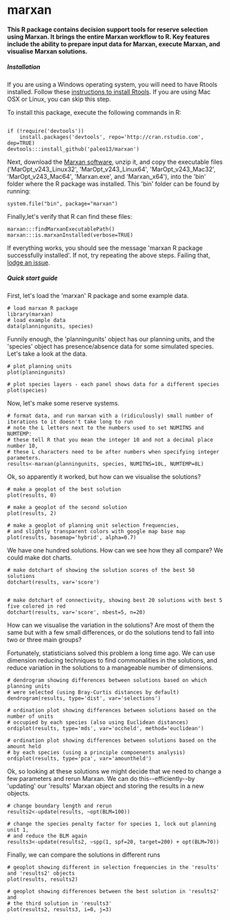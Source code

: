marxan
============

#### This R package contains decision support tools for reserve selection using Marxan. It brings the entire Marxan workflow to R. Key features include the ability to prepare input data for Marxan, execute Marxan, and visualise Marxan solutions.

##### Installation

If you are using a Windows operating system, you will need to have Rtools installed. Follow these [instructions to install Rtools](https://github.com/stan-dev/rstan/wiki/Install-Rtools-for-Windows). If you are using Mac OSX or Linux, you can skip this step. 

To install this package, execute the following commands in R:

```

if (!require('devtools'))
	install.packages('devtools', repo='http://cran.rstudio.com', dep=TRUE)
devtools:::install_github('paleo13/marxan')

```

Next, download the [Marxan software](http://www.uq.edu.au/marxan/marxan-software), unzip it, and copy the executable files ('MarOpt_v243_Linux32', 'MarOpt_v243_Linux64', 'MarOpt_v243_Mac32', 'MarOpt_v243_Mac64', 'Marxan.exe', and 'Marxan_x64'), into the 'bin' folder where the R package was installed. This 'bin' folder can be found by running:

```
system.file("bin", package="marxan")
```

Finally,let's verify that R can find these files:

```
marxan:::findMarxanExecutablePath()
marxan:::is.marxanInstalled(verbose=TRUE)
```

If everything works, you should see the message 'marxan R package successfully installed'. If not, try repeating the above steps. Failing that, [lodge an issue](https://github.com/paleo13/marxan/issues).

##### Quick start guide

First, let's load the 'marxan' R package and some example data.

```
# load marxan R package
library(marxan)
# load example data
data(planningunits, species)
```

Funnily enough, the 'planningunits' object has our planning units, and the 'species' object has presence/absence data for some simulated species. Let's take a look at the data.

``` 
# plot planning units
plot(planningunits)

# plot species layers - each panel shows data for a different species
plot(species)
```

Now, let's make some reserve systems.

```
# format data, and run marxan with a (ridiculously) small number of iterations to it doesn't take long to run
# note the L letters next to the numbers used to set NUMITNS and NUMTEMP:
# these tell R that you mean the integer 10 and not a decimal place number 10,
# these L characters need to be after numbers when specifying integer parameters.
results<-marxan(planningunits, species, NUMITNS=10L, NUMTEMP=8L)
```

Ok, so apparently it worked, but how can we visualise the solutions?

```
# make a geoplot of the best solution
plot(results, 0)

# make a geoplot of the second solution
plot(results, 2)

# make a geoplot of planning unit selection frequencies, 
# and slightly transparent colors with google map base map
plot(results, basemap='hybrid', alpha=0.7)
```

We have one hundred solutions. How can we see how they all compare? We could make dot charts.

```
# make dotchart of showing the solution scores of the best 50 solutions
dotchart(results, var='score')


# make dotchart of connectivity, showing best 20 solutions with best 5 five colored in red
dotchart(results, var='score', nbest=5, n=20)
```

How can we visualise the variation in the solutions? Are most of them the same but with a few small differences, or do the solutions tend to fall into two or three main groups?

Fortunately, statisticians solved this problem a long time ago. We can use dimension reducing techniques to find commonalities in the solutions, and reduce variation in the solutions to a manageable number of dimensions. 

```
# dendrogram showing differences between solutions based on which planning units 
# were selected (using Bray-Curtis distances by default)
dendrogram(results, type='dist', var='selections')

# ordination plot showing differences between solutions based on the number of units
# occupied by each species (also using Euclidean distances)
ordiplot(results, type='mds', var='occheld', method='euclidean')

# ordination plot showing differences between solutions based on the amount held 
# by each species (using a principle compoenents analysis)
ordiplot(results, type='pca', var='amountheld')
```

Ok, so looking at these solutions we might decide that we need to change a few parameters and rerun Marxan. We can do this--efficiently--by 'updating' our 'results' Marxan object and storing the results in a new objects.

```
# change boundary length and rerun
results2<-update(results, ~opt(BLM=100))

# change the species penalty factor for species 1, lock out planning unit 1,
# and reduce the BLM again
results3<-update(results2, ~spp(1, spf=20, target=200) + opt(BLM=70))

```

Finally, we can compare the solutions in different runs

```
# geoplot showing different in selection frequencies in the 'results' and 'results2' objects
plot(results, results2)

# geoplot showing differences between the best solution in 'results2' and 
# the third solution in 'results3'
plot(results2, results3, i=0, j=3)
````


